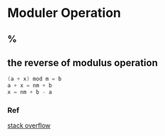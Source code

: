 # Moduler Operation

## %

## the reverse of modulus operation
```c
(a + x) mod m = b
a + x = nm + b
x = nm + b - a
```


### Ref
[stack overflow](https://stackoverflow.com/questions/10133194/reverse-modulus-operator/31735393#31735393)